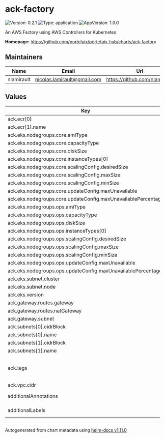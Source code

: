 # ack-factory

![Version: 0.2.1](https://img.shields.io/badge/Version-0.2.1-informational?style=flat-square) ![Type: application](https://img.shields.io/badge/Type-application-informational?style=flat-square) ![AppVersion: 1.0.0](https://img.shields.io/badge/AppVersion-1.0.0-informational?style=flat-square)

An AWS Factory using AWS Controllers for Kubernetes

**Homepage:** <https://github.com/portefaix/portefaix-hub/charts/ack-factory>

## Maintainers

| Name | Email | Url |
| ---- | ------ | --- |
| nlamirault | <nicolas.lamirault@gmail.com> | <https://github.com/nlamirault> |

## Values

| Key | Type | Default | Description |
|-----|------|---------|-------------|
| ack.ecr[0] | object | `{"name":"charts"}` | ECR repositories |
| ack.ecr[1].name | string | `"containers"` |  |
| ack.eks.nodegroups.core.amiType | string | `"AL2_x86_64"` |  |
| ack.eks.nodegroups.core.capacityType | string | `"ON-DEMAND"` |  |
| ack.eks.nodegroups.core.diskSize | int | `50` |  |
| ack.eks.nodegroups.core.instanceTypes[0] | string | `"t3.large"` |  |
| ack.eks.nodegroups.core.scalingConfig.desiredSize | int | `1` |  |
| ack.eks.nodegroups.core.scalingConfig.maxSize | int | `3` |  |
| ack.eks.nodegroups.core.scalingConfig.minSize | int | `1` |  |
| ack.eks.nodegroups.core.updateConfig.maxUnavailable | int | `1` |  |
| ack.eks.nodegroups.core.updateConfig.maxUnavailablePercentage | int | `50` |  |
| ack.eks.nodegroups.ops.amiType | string | `"AL2_x86_64"` |  |
| ack.eks.nodegroups.ops.capacityType | string | `"SPOT"` |  |
| ack.eks.nodegroups.ops.diskSize | int | `50` |  |
| ack.eks.nodegroups.ops.instanceTypes[0] | string | `"t3.large"` |  |
| ack.eks.nodegroups.ops.scalingConfig.desiredSize | int | `1` |  |
| ack.eks.nodegroups.ops.scalingConfig.maxSize | int | `3` |  |
| ack.eks.nodegroups.ops.scalingConfig.minSize | int | `1` |  |
| ack.eks.nodegroups.ops.updateConfig.maxUnavailable | int | `1` |  |
| ack.eks.nodegroups.ops.updateConfig.maxUnavailablePercentage | int | `50` |  |
| ack.eks.subnet.cluster | string | `"public"` |  |
| ack.eks.subnet.node | string | `"private"` |  |
| ack.eks.version | float | `1.23` |  |
| ack.gateway.routes.gateway | string | `"10.10.1.0/24"` |  |
| ack.gateway.routes.natGateway | string | `"10.10.2.0/24"` |  |
| ack.gateway.subnet | string | `"private"` |  |
| ack.subnets[0].cidrBlock | string | `"10.10.1.0/24"` |  |
| ack.subnets[0].name | string | `"public"` |  |
| ack.subnets[1].cidrBlock | string | `"10.10.2.0/24"` |  |
| ack.subnets[1].name | string | `"private"` |  |
| ack.tags | list | `[{"key":"portefaix/krm","value":"aws-controllers-k8s"}]` | AWS Tags for all resources https://aws-controllers-k8s.github.io/community/docs/user-docs/ack-tags/ |
| ack.vpc.cidr | string | `"10.10.0.0/16"` |  |
| additionalAnnotations | object | `{}` | Additional annotations to add to all resources |
| additionalLabels | object | `{}` | Additional labels to add to all resources |

----------------------------------------------
Autogenerated from chart metadata using [helm-docs v1.11.0](https://github.com/norwoodj/helm-docs/releases/v1.11.0)
